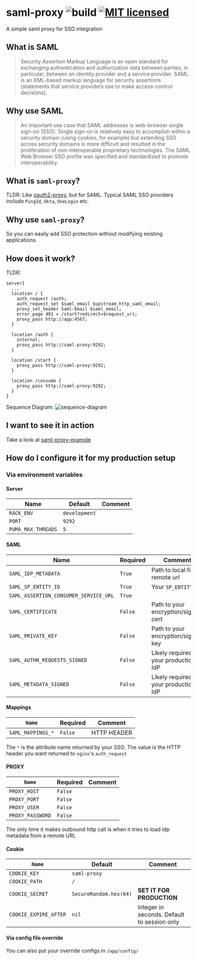 # saml-proxy ![build](https://travis-ci.com/lyang/saml-proxy.svg?branch=master) [![MIT licensed](https://img.shields.io/badge/license-MIT-blue.svg)](./LICENSE)
A simple saml proxy for SSO integration

## What is SAML
> Security Assertion Markup Language is an open standard for exchanging authentication and authorization data between parties, in particular, between an identity provider and a service provider. SAML is an XML-based markup language for security assertions (statements that service providers use to make access-control decisions).

## Why use SAML
> An important use case that SAML addresses is web-browser single sign-on (SSO). Single sign-on is relatively easy to accomplish within a security domain (using cookies, for example) but extending SSO across security domains is more difficult and resulted in the proliferation of non-interoperable proprietary technologies. The SAML Web Browser SSO profile was specified and standardized to promote interoperability.

## What is `saml-proxy`?
TLDR: Like [oauth2-proxy](https://github.com/oauth2-proxy/oauth2-proxy), but for SAML. Typical SAML SSO providers include `PingId`, `Okta`, `OneLogin` etc.

## Why use `saml-proxy`?
So you can easily add SSO protection without modifying existing applications.

## How does it work?
TLDR:
```nginx
server{
  ...
  location / {
    auth_request /auth;
    auth_request_set $saml_email $upstream_http_saml_email;
    proxy_set_header Saml-Email $saml_email;
    error_page 401 = /start?redirect=$request_uri;
    proxy_pass http://app:4567;
  }

  location /auth {
    internal;
    proxy_pass http://saml-proxy:9292;
  }

  location /start {
    proxy_pass http://saml-proxy:9292;
  }

  location /consume {
    proxy_pass http://saml-proxy:9292;
  }
}
```
Sequence Diagram:
![sequence-diagram](https://puml-demo.herokuapp.com/raw/https%3A%2F%2Fraw.githubusercontent.com%2Flyang%2Fsaml-proxy-example%2Fmaster%2Fsequence-diagram.puml)

## I want to see it in action
Take a look at [saml-proxy-example](https://github.com/lyang/saml-proxy-example)

## How do I configure it for my production setup

### Via environment variables

#### Server
| Name | Default | Comment |
|------|---------|---------|
| `RACK_ENV` | `development` | |
| `PORT` | `9292` | |
| `PUMA_MAX_THREADS` | `5` | |

#### SAML
| Name | Required | Comment |
|------|----------|---------|
| `SAML_IDP_METADATA` | `True` | Path to local file or remote url |
| `SAML_SP_ENTITY_ID` | `True` | Your `SP_ENTITY_ID` |
| `SAML_ASSERTION_CONSUMER_SERVICE_URL` | `True` | |
| `SAML_CERTIFICATE` | `False` | Path to your encryption/signing cert |
| `SAML_PRIVATE_KEY` | `False` | Path to your encryption/signing key |
| `SAML_AUTHN_REQUESTS_SIGNED` | `False` | Likely required by your production IdP |
| `SAML_METADATA_SIGNED` | `False` | Likely required by your production IdP |

#### Mappings
| `Name` | Required | Comment |
|------|----------|---------|
| `SAML_MAPPINGS_*` | `False` | HTTP HEADER |

The `*` is the attribute name returned by your SSO. The value is the HTTP header you want returned to `nginx`'s `auth_request`

#### PROXY
| `Name` | Required | Comment |
|------|----------|---------|
| `PROXY_HOST` | `False` | |
| `PROXY_PORT` | `False` | |
| `PROXY_USER` | `False` | |
| `PROXY_PASSWORD` | `False` | |

The only time it makes outbound http call is when it tries to load idp metadata from a remote URL

#### Cookie
| `Name` | Default | Comment |
|------|---------|---------|
| `COOKIE_KEY` | `saml-proxy` | |
| `COOKIE_PATH` | `/` | |
| `COOKIE_SECRET` | `SecureRandom.hex(64)` | **SET IT FOR PRODUCTION** |
| `COOKIE_EXPIRE_AFTER` | `nil` | Integer in seconds. Default to session only |

#### Via config file override
You can also put your override configs in `/app/config/`
